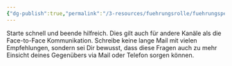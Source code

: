 ```yaml
---
{"dg-publish":true,"permalink":"/3-resources/fuehrungsrolle/fuehrungspersoenlichkeit/the-coaching-habit-von-michael-stanier/use-every-channel-to-ask-a-question/","title":"Use Every Channel to Ask a Question","created":"2024-12-09T09:04:09.832+01:00","updated":"2024-12-08T23:30:39.393+01:00"}
---
```



Starte schnell und beende hilfreich. Dies gilt auch für andere Kanäle als die Face-to-Face Kommunikation. Schreibe keine lange Mail mit vielen Empfehlungen, sondern sei Dir bewusst, dass diese Fragen auch zu mehr Einsicht deines Gegenübers via Mail oder Telefon sorgen können.
